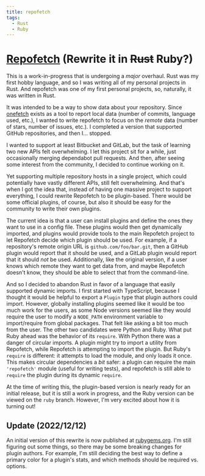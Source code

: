 ```yaml
---
title: repofetch
tags:
  - Rust
  - Ruby
---
```

# [Repofetch][repofetch] (Rewrite it in ~~Rust~~ Ruby?)

This is a work-in-progress that is undergoing a *major* overhaul. Rust was my first hobby language,
and so I was writing all of my personal projects in Rust. And repofetch was one of my first
personal projects, so, naturally, it was written in Rust.

It was intended to be a way to show data about your repository. Since [onefetch] exists as a tool
to report local data (number of commits, language used, etc.), I wanted to write repofetch to focus
on the *remote* data (number of stars, number of issues, etc.). I completed a version that supported
GitHub repositories, and then I... stopped.

I wanted to support at least Bitbucket and GitLab, but the task of learning two new APIs felt
overwhelming. I let this project sit for a while, just occasionally merging dependabot pull
requests. And then, after seeing some interest from the community, I decided to continue working on
it.

Yet supporting multiple repository hosts in a single
project, which could potentially have vastly different APIs, still felt overwhelming. And that's
when I got the idea that, instead of having one massive project to support everything, I could
rewrite Repofetch to be plugin-based. There would be some official plugins, of course, but also it
should be easy for the community to write their own plugins.

The current idea is that a user can install plugins and define the ones they want to use in a config
file. These plugins would then get dynamically imported, and plugins would provide tools to the main
Repofetch project to let Repofetch decide which plugin should be used. For example, if a
repository's remote origin URL is `github.com/foo/bar.git`, then a GitHub plugin would report that
it should be used, and a GitLab plugin would report that it should *not* be used. Additionally, like
the original version, if a user knows which remote they want to get data from, and maybe Repofetch
doesn't know, they should be able to select that from the command-line.

And so I decided to abandon Rust in favor of a language that easily supported dynamic imports. I
first started with TypeScript, because I thought it would be helpful to export a `Plugin` type that
plugin authors could import. However, globally installing plugins seemed like it would be too much
work for the users, as some Node versions seemed like they would require the user to modify a
`NODE_PATH` environment variable to import/require from global packages. That felt like asking a bit
too much from the user. The other two candidates were Python and Ruby. What put Ruby ahead was the
behavior of its `require`. With Python there was a danger of circular imports. A plugin might try
to import a utility from Repofetch, while Repofetch is attempting to import the plugin. But Ruby's
`require` is different: it attempts to load the module, and only loads it once. This makes circular
dependencies a *bit* safer: a plugin can require the main `'repofetch'` module (useful for writing
tests), and repofetch is still able to `require` the plugin during its dynamic `require`.

At the time of writing this, the plugin-based version is nearly ready for an initial release, but
it is still a work in progress, and the Ruby version can be viewed on the `ruby` branch. However,
I'm very excited about how it is turning out!

## Update (2022/12/12)

An initial version of this rewrite is now published at [rubygems.org][gem]. I'm still figuring
out some things, so there may be some breaking changes for plugin authors. For example, I'm
still deciding the best way to define a primary color for a plugin's stats, and which methods
should be required vs. options.

[gem]: https://rubygems.org/gems/repofetch
[onefetch]: https://github.com/o2sh/onefetch
[repofetch]: https://github.com/spenserblack/repofetch
